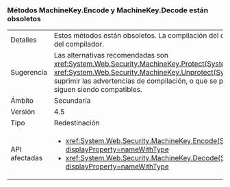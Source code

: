 ### <a name="machinekeyencode-and-machinekeydecode-methods-are-now-obsolete"></a>Métodos MachineKey.Encode y MachineKey.Decode están obsoletos

|   |   |
|---|---|
|Detalles|Estos métodos están obsoletos. La compilación del código que llama a estos métodos genera una advertencia del compilador.|
|Sugerencia|Las alternativas recomendadas son <xref:System.Web.Security.MachineKey.Protect(System.Byte[],System.String[])> y <xref:System.Web.Security.MachineKey.Unprotect(System.Byte[],System.String[])>. Como alternativa, se pueden suprimir las advertencias de compilación, o que se pueden evitar utilizando un compilador anterior. Las API siguen siendo compatibles.|
|Ámbito|Secundaria|
|Versión|4.5|
|Tipo|Redestinación|
|API afectadas|<ul><li><xref:System.Web.Security.MachineKey.Encode(System.Byte[],System.Web.Security.MachineKeyProtection)?displayProperty=nameWithType></li><li><xref:System.Web.Security.MachineKey.Decode(System.String,System.Web.Security.MachineKeyProtection)?displayProperty=nameWithType></li></ul>|


